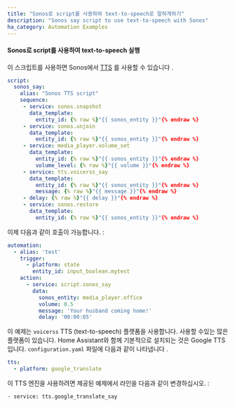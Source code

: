 ```yaml
---
title: "Sonos로 script를 사용하여 text-to-speech로 말하게하기"
description: "Sonos say script to use text-to-speech with Sonos"
ha_category: Automation Examples
---
```


#### Sonos로 script를 사용하여 text-to-speech 실행

이 스크립트를 사용하면 Sonos에서 [TTS](/integrations/#text-to-speech) 를 사용할 수 있습니다 .

```yaml
script:
  sonos_say:
    alias: "Sonos TTS script"
    sequence:
     - service: sonos.snapshot
       data_template:
         entity_id: {% raw %}"{{ sonos_entity }}"{% endraw %}
     - service: sonos.unjoin
       data_template:
         entity_id: {% raw %}"{{ sonos_entity }}"{% endraw %}
     - service: media_player.volume_set
       data_template:
         entity_id: {% raw %}"{{ sonos_entity }}"{% endraw %}
         volume_level: {% raw %}"{{ volume }}"{% endraw %}
     - service: tts.voicerss_say
       data_template:
         entity_id: {% raw %}"{{ sonos_entity }}"{% endraw %}
         message: {% raw %}"{{ message }}"{% endraw %}
     - delay: {% raw %}"{{ delay }}"{% endraw %}
     - service: sonos.restore
       data_template:
         entity_id: {% raw %}"{{ sonos_entity }}"{% endraw %}
```

이제 다음과 같이 호출이 가능합니다. :
```yaml
automation:
  - alias: 'test'
    trigger:
      - platform: state
        entity_id: input_boolean.mytest
    action:
      - service: script.sonos_say
        data:
          sonos_entity: media_player.office
          volume: 0.5
          message: 'Your husband coming home!'
          delay: '00:00:05'
```
이 예제는 `voicerss` TTS (text-to-speech) 플랫폼을 사용합니다. 사용할 수있는 많은 플랫폼이 있습니다. Home Assistant와 함께 기본적으로 설치되는 것은 Google TTS입니다. `configuration.yaml` 파일에 다음과 같이 나타냅니다 .

```yaml
tts:
  - platform: google_translate
```

이 TTS 엔진을 사용하려면 제공된 예제에서 라인을 다음과 같이 변경하십시오. :
```txt
- service: tts.google_translate_say
```
